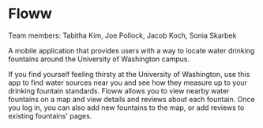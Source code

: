 # Floww

Team members: Tabitha Kim, Joe Pollock, Jacob Koch, Sonia Skarbek

A mobile application that provides users with a way to locate water drinking fountains around the University of Washington campus.

If you find yourself feeling thirsty at the University of Washington, use this app to find water sources near you and see how they measure up to your drinking fountain standards. Floww allows you to view nearby water fountains on a map and view details and reviews about each fountain. Once you log in, you can also add new fountains to the map, or add reviews to existing fountains' pages.